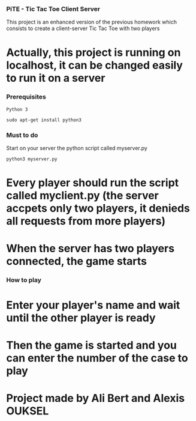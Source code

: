 ### PiTE - Tic Tac Toe Client Server

 This project is an enhanced version of the previous homework which consists to create a client-server Tic Tac Toe with two players
# Actually, this project is running on localhost, it can be changed easily to run it on a server

### Prerequisites

    Python 3

    sudo apt-get install python3


### Must to do

Start on your server the python script called myserver.py

```
python3 myserver.py
```


# Every player should run the script called myclient.py (the server accpets only two players, it denieds all requests from more players)

# When the server has two players connected, the game starts

### How to play

# Enter your player's name and wait until the other player is ready

# Then the game is started and you can enter the number of the case to play




# Project made by Ali Bert and Alexis OUKSEL